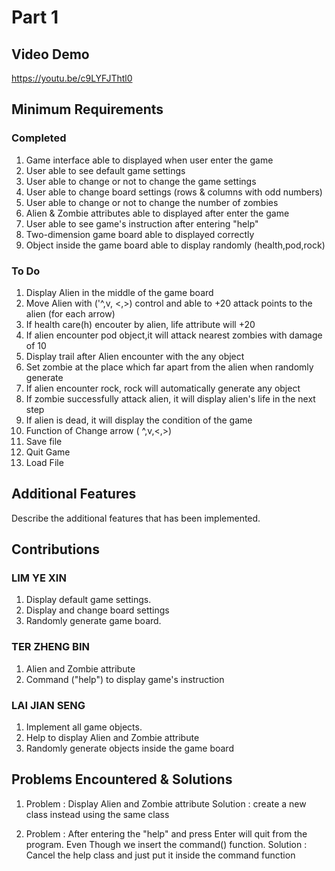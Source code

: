 # Part 1

## Video Demo

https://youtu.be/c9LYFJThtl0

## Minimum Requirements

### Completed

1. Game interface able to displayed when user enter the game
2. User able to see default game settings
3. User able to change or not to change the game settings
4. User able to change board settings (rows & columns with odd numbers)
5. User able to change or not to change the number of zombies
6. Alien & Zombie attributes able to displayed after enter the game
7. User able to see game's instruction after entering "help" 
8. Two-dimension game board able to displayed correctly 
9. Object inside the game board able to display randomly (health,pod,rock)

### To Do
1. Display Alien in the middle of the game board
2. Move Alien with ('^,v, <,>) control and able to +20 attack points to the alien (for each arrow)  
3. If health care(h) encouter by alien, life attribute will +20
4. If alien encounter pod object,it will attack nearest zombies with damage of 10
5. Display trail after Alien encounter with the any object
6. Set zombie at the place which far apart from the alien when randomly generate
7. If alien encounter rock, rock will automatically generate any object
8. If zombie successfully attack alien, it will display alien's life in the next step
9. If alien is dead, it will display the condition of the game
10. Function of Change arrow ( ^,v,<,>)
11. Save file
12. Quit Game
13. Load File


## Additional Features

Describe the additional features that has been implemented.

## Contributions

### LIM YE XIN

1. Display default game settings.
2. Display and change board settings
3. Randomly generate game board.


### TER ZHENG BIN

1. Alien and Zombie attribute
2. Command ("help") to display game's instruction

### LAI JIAN SENG

1. Implement all game objects.
2. Help to display Alien and Zombie attribute
3. Randomly generate objects inside the game board

## Problems Encountered & Solutions

1. Problem  : Display Alien and Zombie attribute 
   Solution : create a new class instead using the same class

2. Problem  : After entering the "help" and press Enter will quit from the program. Even Though we insert the command() function.
   Solution : Cancel the help class and just put it inside the command function
